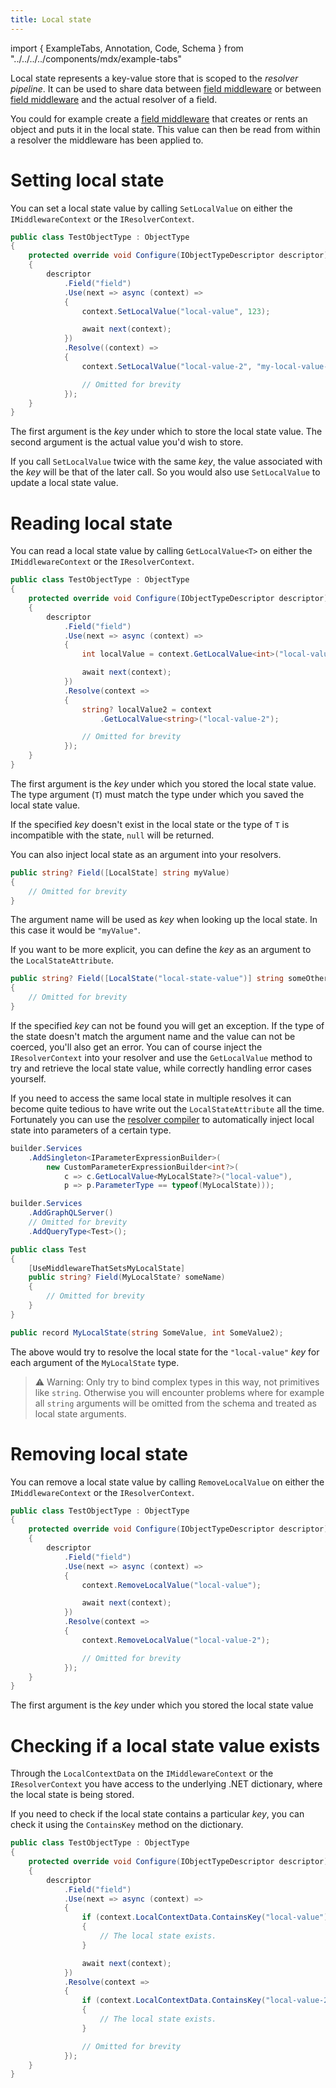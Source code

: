 ```yaml
---
title: Local state
---
```


import { ExampleTabs, Annotation, Code, Schema } from "../../../../components/mdx/example-tabs"

Local state represents a key-value store that is scoped to the _resolver pipeline_. It can be used to share data between [field middleware](/docs/hotchocolate/v12/execution-engine/field-middleware) or between [field middleware](/docs/hotchocolate/v12/execution-engine/field-middleware) and the actual resolver of a field.

You could for example create a [field middleware](docs/hotchocolate/v12/execution-engine/field-middleware) that creates or rents an object and puts it in the local state. This value can then be read from within a resolver the middleware has been applied to.

# Setting local state

You can set a local state value by calling `SetLocalValue` on either the `IMiddlewareContext` or the `IResolverContext`.

```csharp
public class TestObjectType : ObjectType
{
    protected override void Configure(IObjectTypeDescriptor descriptor)
    {
        descriptor
            .Field("field")
            .Use(next => async (context) =>
            {
                context.SetLocalValue("local-value", 123);

                await next(context);
            })
            .Resolve((context) =>
            {
                context.SetLocalValue("local-value-2", "my-local-value-2");

                // Omitted for brevity
            });
    }
}
```

The first argument is the _key_ under which to store the local state value. The second argument is the actual value you'd wish to store.

If you call `SetLocalValue` twice with the same _key_, the value associated with the _key_ will be that of the later call. So you would also use `SetLocalValue` to update a local state value.

# Reading local state

You can read a local state value by calling `GetLocalValue<T>` on either the `IMiddlewareContext` or the `IResolverContext`.

```csharp
public class TestObjectType : ObjectType
{
    protected override void Configure(IObjectTypeDescriptor descriptor)
    {
        descriptor
            .Field("field")
            .Use(next => async (context) =>
            {
                int localValue = context.GetLocalValue<int>("local-value");

                await next(context);
            })
            .Resolve(context =>
            {
                string? localValue2 = context
                    .GetLocalValue<string>("local-value-2");

                // Omitted for brevity
            });
    }
}
```

The first argument is the _key_ under which you stored the local state value. The type argument (`T`) must match the type under which you saved the local state value.

If the specified _key_ doesn't exist in the local state or the type of `T` is incompatible with the state, `null` will be returned.

You can also inject local state as an argument into your resolvers.

```csharp
public string? Field([LocalState] string myValue)
{
    // Omitted for brevity
}
```

The argument name will be used as _key_ when looking up the local state. In this case it would be `"myValue"`.

If you want to be more explicit, you can define the _key_ as an argument to the `LocalStateAttribute`.

```csharp
public string? Field([LocalState("local-state-value")] string someOtherName)
{
    // Omitted for brevity
}
```

If the specified _key_ can not be found you will get an exception. If the type of the state doesn't match the argument name and the value can not be coerced, you'll also get an error. You can of course inject the `IResolverContext` into your resolver and use the `GetLocalValue` method to try and retrieve the local state value, while correctly handling error cases yourself.

If you need to access the same local state in multiple resolves it can become quite tedious to have write out the `LocalStateAttribute` all the time. Fortunately you can use the [resolver compiler](/docs/hotchocolate/v12/execution-engine/resolver-compiler) to automatically inject local state into parameters of a certain type.

```csharp
builder.Services
    .AddSingleton<IParameterExpressionBuilder>(
        new CustomParameterExpressionBuilder<int?>(
            c => c.GetLocalValue<MyLocalState?>("local-value"),
            p => p.ParameterType == typeof(MyLocalState)));

builder.Services
    .AddGraphQLServer()
    // Omitted for brevity
    .AddQueryType<Test>();

public class Test
{
    [UseMiddlewareThatSetsMyLocalState]
    public string? Field(MyLocalState? someName)
    {
        // Omitted for brevity
    }
}

public record MyLocalState(string SomeValue, int SomeValue2);
```

The above would try to resolve the local state for the `"local-value"` _key_ for each argument of the `MyLocalState` type.

> ⚠️ Warning: Only try to bind complex types in this way, not primitives like `string`. Otherwise you will encounter problems where for example all `string` arguments will be omitted from the schema and treated as local state arguments.

# Removing local state

You can remove a local state value by calling `RemoveLocalValue` on either the `IMiddlewareContext` or the `IResolverContext`.

```csharp
public class TestObjectType : ObjectType
{
    protected override void Configure(IObjectTypeDescriptor descriptor)
    {
        descriptor
            .Field("field")
            .Use(next => async (context) =>
            {
                context.RemoveLocalValue("local-value");

                await next(context);
            })
            .Resolve(context =>
            {
                context.RemoveLocalValue("local-value-2");

                // Omitted for brevity
            });
    }
}
```

The first argument is the _key_ under which you stored the local state value

# Checking if a local state value exists

Through the `LocalContextData` on the `IMiddlewareContext` or the `IResolverContext` you have access to the underlying .NET dictionary, where the local state is being stored.

If you need to check if the local state contains a particular _key_, you can check it using the `ContainsKey` method on the dictionary.

```csharp
public class TestObjectType : ObjectType
{
    protected override void Configure(IObjectTypeDescriptor descriptor)
    {
        descriptor
            .Field("field")
            .Use(next => async (context) =>
            {
                if (context.LocalContextData.ContainsKey("local-value"))
                {
                    // The local state exists.
                }

                await next(context);
            })
            .Resolve(context =>
            {
                if (context.LocalContextData.ContainsKey("local-value-2"))
                {
                    // The local state exists.
                }

                // Omitted for brevity
            });
    }
}
```
